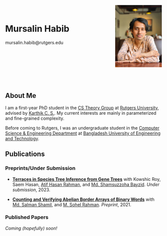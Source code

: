 <style>
    .header-section {
        display: flex;
        justify-content: space-between; /* this spaces the details and photo apart */
        align-items: flex-start; /* vertically aligns content in the middle */
    }

    .profile-photo {
        width: 150px; /* or your desired width */
        margin-left: 20px; /* some space between the details and the photo */
        margin-bottom: 50px; /* pushes the photo a bit downwards */
    }

    .details {
        margin-top: 20px; /* pushes the details a bit upwards */
    }
</style>


<div class="header-section">
    <div class="details">
        <h1>Mursalin Habib</h1>
        mursalin.habib@rutgers.edu
        <!-- Uncomment the below line when you have your room number -->
        <!-- <p>Room Number: **Add Room Number Here**</p> -->
    </div>
    <img src="/files/website-photo.jpg" alt="Mursalin Habib" class="profile-photo">
</div>

## About Me

I am a first-year PhD student in the [CS Theory Group](https://theory.cs.rutgers.edu/) at [Rutgers University](https://www.rutgers.edu/), advised by [Karthik C. S.](http://karthikcs.org/). My current interests are mainly in parameterized and fine-grained complexity.

Before coming to Rutgers, I was an undergraduate student in the [Computer Science & Engineering Department](https://cse.buet.ac.bd/) at [Bangladesh University of Engineering and Technology](https://www.buet.ac.bd/).

## Publications

### Preprints/Under Submission

- **[Terraces in Species Tree Inference from Gene Trees](https://www.biorxiv.org/content/10.1101/2022.11.21.517454v2)**
  with Kowshic Roy, Saem Hasan, [Atif Hasan Rahman](https://cse.buet.ac.bd/faculty_list/detail/atif), and [Md. Shamsuzzoha Bayzid](https://cse.buet.ac.bd/faculty_list/detail/bayzid).
  _Under submission_, 2023.

- **[Counting and Verifying Abelian Border Arrays of Binary Words](https://arxiv.org/abs/2111.00259)**
  with [Md. Salman Shamil](https://s-shamil.github.io/), and [M. Sohel Rahman](https://cse.buet.ac.bd/faculty_list/detail/msrahman).
  _Preprint_, 2021.

### Published Papers

<!-- Add your published papers here when available -->

_Coming (hopefully) soon!_
